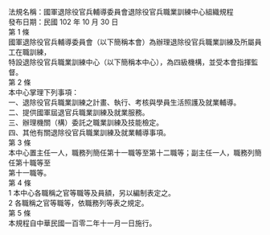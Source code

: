 法規名稱：國軍退除役官兵輔導委員會退除役官兵職業訓練中心組織規程  
發布日期：民國 102 年 10 月 30 日  
第 1 條  
國軍退除役官兵輔導委員會（以下簡稱本會）為辦理退除役官兵職業訓練及所屬員工在職訓練，  
特設退除役官兵職業訓練中心（以下簡稱本中心），為四級機構，並受本會指揮監督。  
第 2 條  
本中心掌理下列事項：  
一、退除役官兵職業訓練之計畫、執行、考核與學員生活照護及就業輔導。  
二、提供國軍屆退官兵職業訓練及就業服務。  
三、辦理機關（構）委託之職業訓練及技能檢定。  
四、其他有關退除役官兵職業訓練及就業輔導事項。  
第 3 條  
本中心置主任一人，職務列簡任第十一職等至第十二職等；副主任一人，職務列簡任第十職等至  
第十一職等。  
第 4 條  
1 本中心各職稱之官等職等及員額，另以編制表定之。  
2 各職稱之官等職等，依職務列等表之規定。  
第 5 條  
本規程自中華民國一百零二年十一月一日施行。  


